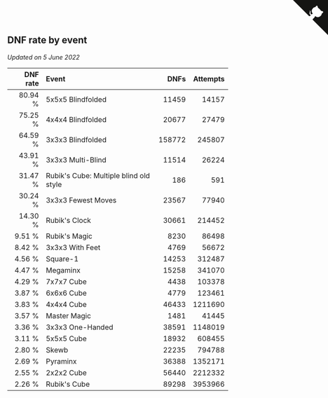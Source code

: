 ## DNF rate by event

*Updated on  5 June 2022*

| DNF rate | Event | DNFs | Attempts |
| ---: | :--- | ---: | ---: |
| 80.94 % | 5x5x5 Blindfolded | 11459 | 14157 |
| 75.25 % | 4x4x4 Blindfolded | 20677 | 27479 |
| 64.59 % | 3x3x3 Blindfolded | 158772 | 245807 |
| 43.91 % | 3x3x3 Multi-Blind | 11514 | 26224 |
| 31.47 % | Rubik's Cube: Multiple blind old style | 186 | 591 |
| 30.24 % | 3x3x3 Fewest Moves | 23567 | 77940 |
| 14.30 % | Rubik's Clock | 30661 | 214452 |
| 9.51 % | Rubik's Magic | 8230 | 86498 |
| 8.42 % | 3x3x3 With Feet | 4769 | 56672 |
| 4.56 % | Square-1 | 14253 | 312487 |
| 4.47 % | Megaminx | 15258 | 341070 |
| 4.29 % | 7x7x7 Cube | 4438 | 103378 |
| 3.87 % | 6x6x6 Cube | 4779 | 123461 |
| 3.83 % | 4x4x4 Cube | 46433 | 1211690 |
| 3.57 % | Master Magic | 1481 | 41445 |
| 3.36 % | 3x3x3 One-Handed | 38591 | 1148019 |
| 3.11 % | 5x5x5 Cube | 18932 | 608455 |
| 2.80 % | Skewb | 22235 | 794788 |
| 2.69 % | Pyraminx | 36388 | 1352171 |
| 2.55 % | 2x2x2 Cube | 56440 | 2212332 |
| 2.26 % | Rubik's Cube | 89298 | 3953966 |


<a href="https://github.com/jonatanklosko/wca_statistics" class="github-corner" aria-label="View source on Github"><svg width="80" height="80" viewBox="0 0 250 250" style="fill:#151513; color:#fff; position: absolute; top: 0; border: 0; right: 0;" aria-hidden="true"><path d="M0,0 L115,115 L130,115 L142,142 L250,250 L250,0 Z"></path><path d="M128.3,109.0 C113.8,99.7 119.0,89.6 119.0,89.6 C122.0,82.7 120.5,78.6 120.5,78.6 C119.2,72.0 123.4,76.3 123.4,76.3 C127.3,80.9 125.5,87.3 125.5,87.3 C122.9,97.6 130.6,101.9 134.4,103.2" fill="currentColor" style="transform-origin: 130px 106px;" class="octo-arm"></path><path d="M115.0,115.0 C114.9,115.1 118.7,116.5 119.8,115.4 L133.7,101.6 C136.9,99.2 139.9,98.4 142.2,98.6 C133.8,88.0 127.5,74.4 143.8,58.0 C148.5,53.4 154.0,51.2 159.7,51.0 C160.3,49.4 163.2,43.6 171.4,40.1 C171.4,40.1 176.1,42.5 178.8,56.2 C183.1,58.6 187.2,61.8 190.9,65.4 C194.5,69.0 197.7,73.2 200.1,77.6 C213.8,80.2 216.3,84.9 216.3,84.9 C212.7,93.1 206.9,96.0 205.4,96.6 C205.1,102.4 203.0,107.8 198.3,112.5 C181.9,128.9 168.3,122.5 157.7,114.1 C157.9,116.9 156.7,120.9 152.7,124.9 L141.0,136.5 C139.8,137.7 141.6,141.9 141.8,141.8 Z" fill="currentColor" class="octo-body"></path></svg></a><style>.github-corner:hover .octo-arm{animation:octocat-wave 560ms ease-in-out}@keyframes octocat-wave{0%,100%{transform:rotate(0)}20%,60%{transform:rotate(-25deg)}40%,80%{transform:rotate(10deg)}}@media (max-width:500px){.github-corner:hover .octo-arm{animation:none}.github-corner .octo-arm{animation:octocat-wave 560ms ease-in-out}}</style>
